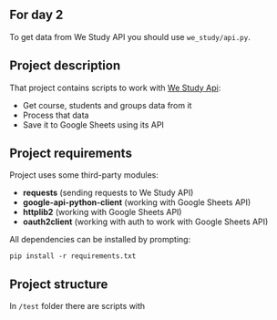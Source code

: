 ## For day 2

To get data from We Study API you should use `we_study/api.py`.

## Project description

That project contains scripts to work with [We Study Api](https://help.webinar.ru/ru/articles/3352168-api-%D1%81%D0%BF%D0%B8%D1%81%D0%BE%D0%BA-%D0%BC%D0%B5%D1%82%D0%BE%D0%B4%D0%BE%D0%B2-we-study):

- Get course, students and groups data from it
- Process that data
- Save it to Google Sheets using its API

## Project requirements
Project uses some third-party modules:

- **requests** (sending requests to We Study API)
- **google-api-python-client** (working with Google Sheets API)
- **httplib2** (working with Google Sheets API)
- **oauth2client** (working with auth to work with Google Sheets API)

All dependencies can be installed by prompting:

`pip install -r requirements.txt`

## Project structure

In `/test` folder there are scripts with  
